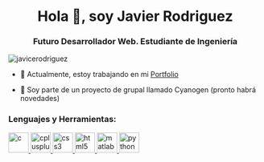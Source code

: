 <h1 align="center">Hola 👋, soy Javier Rodriguez</h1>
<h3 align="center">Futuro Desarrollador Web. Estudiante de Ingeniería</h3>

<p align="left"> <img src="https://komarev.com/ghpvc/?username=javicerodriguez&label=Profile%20views&color=0e75b6&style=flat" alt="javicerodriguez" /> </p>

- 🔭 Actualmente, estoy trabajando en mi <a href="https://javier-rodriguez.vercel.app/" target="_blank">Portfolio</a>

- 👯 Soy parte de un proyecto de grupal llamado Cyanogen (pronto habrá novedades)

<h3 align="left">Lenguajes y Herramientas:</h3>
<p align="left"> 
  <a href="https://www.cprogramming.com/" target="_blank"> 
    <img src="https://devicons.github.io/devicon/devicon.git/icons/c/c-original.svg" alt="c" width="40" height="40"/> 
  </a> 
  <a href="https://www.w3schools.com/cpp/" target="_blank"> 
    <img src="https://devicons.github.io/devicon/devicon.git/icons/cplusplus/cplusplus-original.svg" alt="cplusplus" width="40" height="40"/> 
  </a> 
  <a href="https://www.w3schools.com/css/" target="_blank"> 
    <img src="https://devicons.github.io/devicon/devicon.git/icons/css3/css3-original-wordmark.svg" alt="css3" width="40" height="40"/> 
  </a> 
  <a href="https://www.w3.org/html/" target="_blank"> 
    <img src="https://devicons.github.io/devicon/devicon.git/icons/html5/html5-original-wordmark.svg" alt="html5" width="40" height="40"/> 
  </a> 
  <a href="https://www.mathworks.com/" target="_blank"> 
    <img src="https://raw.githubusercontent.com/simple-icons/simple-icons/master/icons/mathworks.svg" alt="matlab" width="40" height="40"/> 
  </a> 
  <a href="https://www.python.org" target="_blank"> 
    <img src="https://devicons.github.io/devicon/devicon.git/icons/python/python-original.svg" alt="python" width="40" height="40"/> 
  </a> 
</p>

